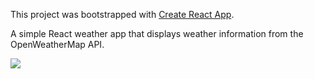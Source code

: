 This project was bootstrapped with [Create React App](https://github.com/facebook/create-react-app).

A simple React weather app that displays weather information from the OpenWeatherMap API.

<img src="https://i.imgur.com/0ObgBMO.png" />
